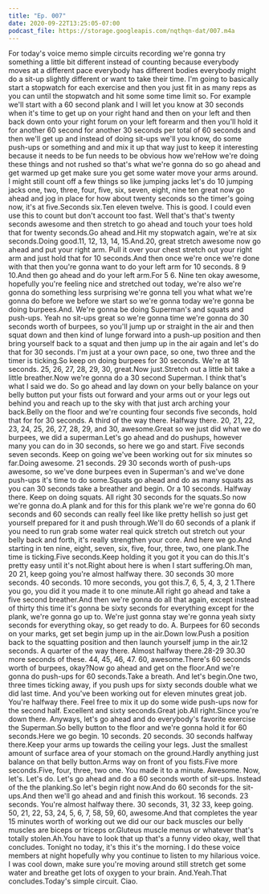 ```yaml
---
title: "Ep. 007"
date: 2020-09-22T13:25:05-07:00
podcast_file: https://storage.googleapis.com/nqthqn-dat/007.m4a
---
```


  For today's voice memo simple circuits recording we're gonna try something a little bit different instead of counting because everybody moves at a different pace everybody has different bodies everybody might do a sit-up slightly different or want to take their time. I'm going to basically start a stopwatch for each exercise and then you just fit in as many reps as you can until the stopwatch and hit some some time limit so.  For example we'll start with a 60 second plank and I will let you know at 30 seconds when it's time to get up on your right hand and then on your left and then back down onto your right forum on your left forearm and then you'll hold it for another 60 second for another 30 seconds per total of 60 seconds and then we'll get up and instead of doing sit-ups we'll you know, do some push-ups or something and and mix it up that way just to keep it interesting because it needs to be fun needs to be obvious how we'reHow we're doing these things and not rushed so that's what we're gonna do so go ahead and get warmed up get make sure you get some water move your arms around.   I might still count off a few things so like jumping jacks let's do 10 jumping jacks one, two, three, four, five, six, seven, eight, nine ten great now go ahead and jog in place for how about twenty seconds so the timer's going now, it's at five.Seconds six.Ten eleven twelve.  This is good. I could even use this to count but don't account too fast.  Well that's that's twenty seconds awesome and then stretch to go ahead and touch your toes hold that for twenty seconds.Go ahead and.Hit my stopwatch again, we're at six seconds.Doing good.11, 12, 13, 14, 15.And.20, great stretch awesome now go ahead and put your right arm.  Pull it over your chest stretch out your right arm and just hold that for 10 seconds.And then once we're once we're done with that then you're gonna want to do your left arm for 10 seconds. 8 9 10.And then go ahead and do your left arm.For 5 6.  Nine ten okay awesome, hopefully you're feeling nice and stretched out today, we're also we're gonna do something less surprising we're gonna tell you what what we're gonna do before we before we start so we're gonna today we're gonna be doing burpees.And.  We're gonna be doing Superman's and squats and push-ups.  Yeah no sit-ups great so we're gonna time we're gonna do 30 seconds worth of burpees, so you'll jump up or straight in the air and then squat down and then kind of lunge forward into a push-up position and then bring yourself back to a squat and then jump up in the air again and let's do that for 30 seconds.   I'm just at a your own pace, so one, two three and the timer is ticking.So keep on doing burpees for 30 seconds.  We're at 18 seconds.  25, 26, 27, 28, 29, 30, great.Now just.Stretch out a little bit take a little breather.Now we're gonna do a 30 second Superman. I think that's what I said we do.  So go ahead and lay down on your belly balance on your belly button put your fists out forward and your arms out or your legs out behind you and reach up to the sky with that just arch arching your back.Belly on the floor and we're counting four seconds five seconds, hold that for for 30 seconds.  A third of the way there.  Halfway there.  20, 21, 22, 23, 24, 25, 26, 27, 28, 29, and 30, awesome.Great so we just did what we do burpees, we did a superman.Let's go ahead and do pushups, however many you can do in 30 seconds, so here we go and start.  Five seconds seven seconds.  Keep on going we've been working out for six minutes so far.Doing awesome.  21 seconds.  29 30 seconds worth of push-ups awesome, so we've done burpees even in Superman's and we've done push-ups it's time to do some.Squats go ahead and do as many squats as you can 30 seconds take a breather and begin.  Or a 10 seconds.  Halfway there.  Keep on doing squats.  All right 30 seconds for the squats.So now we're gonna do.A plank and for this for this plank we're we're gonna do 60 seconds and 60 seconds can really feel like like pretty hellish so just get yourself prepared for it and push through.We'll do 60 seconds of a plank if you need to run grab some water real quick stretch out stretch out your belly back and forth, it's really strengthen your core.  And here we go.And starting in ten nine, eight, seven, six, five, four, three, two, one plank.The time is ticking.Five seconds.Keep holding it you got it you can do this.It's pretty easy until it's not.Right about here is when I start suffering.Oh man, 20 21, keep going you're almost halfway there.  30 seconds 30 more seconds.  40 seconds.  10 more seconds, you got this.7, 6, 5, 4, 3, 2 1.There you go, you did it you made it to one minute.All right go ahead and take a five second breather.And then we're gonna do all that again, except instead of thirty this time it's gonna be sixty seconds for everything except for the plank, we're gonna go up to.  We're just gonna stay we're gonna yeah sixty seconds for everything okay, so get ready to do.  A.  Burpees for 60 seconds on your marks, get set begin jump up in the air.Down low.Push a position back to the squatting position and then launch yourself jump in the air.12 seconds.  A quarter of the way there.  Almost halfway there.28-29 30.30 more seconds of these.  44, 45, 46, 47.  60, awesome.There's 60 seconds worth of burpees, okay?Now go ahead and get on the floor.And we're gonna do push-ups for 60 seconds.Take a breath.  And let's begin.One two, three times ticking away, if you push ups for sixty seconds double what we did last time.  And you've been working out for eleven minutes great job.  You're halfway there.  Feel free to mix it up do some wide push-ups now for the second half.  Excellent and sixty seconds.Great job.All right.Since you're down there. Anyways, let's go ahead and do everybody's favorite exercise the Superman.So belly button to the floor and we're gonna hold it for 60 seconds.Here we go begin.  10 seconds.  20 seconds.  30 seconds halfway there.Keep your arms up towards the ceiling your legs. Just the smallest amount of surface area of your stomach on the ground.Hardly anything just balance on that belly button.Arms way on front of you fists.Five more seconds.Five, four, three, two one. You made it to a minute.  Awesome.  Now, let's.  Let's do.  Let's go ahead and do a 60 seconds worth of sit-ups.  Instead of the the planking.So let's begin right now.And do 60 seconds for the sit-ups.And then we'll go ahead and and finish this workout.  16 seconds.  23 seconds.  You're almost halfway there. 30 seconds, 31, 32 33, keep going.  50, 21, 22, 53, 24, 5, 6, 7, 58, 59, 60, awesome.And that completes the year 15 minutes worth of working out we did our our back muscles our belly muscles are biceps or triceps or.Gluteus muscle menus or whatever that's totally stolen.Ah.You have to look that up that's a funny video okay, well that concludes.  Tonight no today, it's this it's the morning. I do these voice members at night hopefully why you continue to listen to my hilarious voice. I was cool down, make sure you're moving around still stretch get some water and breathe get lots of oxygen to your brain.  And.Yeah.That concludes.Today's simple circuit.  Ciao.
